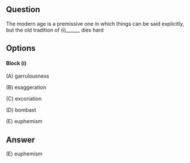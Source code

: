 ## Question

The modern age is a premissive one in  which things can be said explicitly, but the old tradition of (i)______ dies hard

## Options

#### Block (i)

(A) garrulousness

(B) exaggeration

(C) excoriation

(D) bombast

(E) euphemism

## Answer

(E) euphemism
